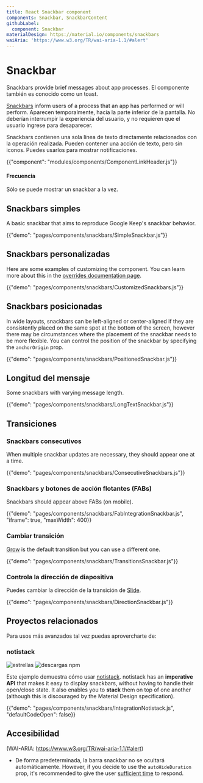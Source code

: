 ```yaml
---
title: React Snackbar component
components: Snackbar, SnackbarContent
githubLabel:
  component: Snackbar
materialDesign: https://material.io/components/snackbars
waiAria: 'https://www.w3.org/TR/wai-aria-1.1/#alert'
---
```


# Snackbar

<p class="description">Snackbars provide brief messages about app processes. El componente también es conocido como un toast.</p>

[Snackbars](https://material.io/design/components/snackbars.html) inform users of a process that an app has performed or will perform. Aparecen temporalmente, hacia la parte inferior de la pantalla. No deberían interrumpir la experiencia del usuario, y no requieren que el usuario ingrese para desaparecer.

Snackbars contienen una sola línea de texto directamente relacionados con la operación realizada. Pueden contener una acción de texto, pero sin iconos. Puedes usarlos para mostrar notificaciones.

{{"component": "modules/components/ComponentLinkHeader.js"}}

#### Frecuencia

Sólo se puede mostrar un snackbar a la vez.

## Snackbars simples

A basic snackbar that aims to reproduce Google Keep's snackbar behavior.

{{"demo": "pages/components/snackbars/SimpleSnackbar.js"}}

## Snackbars personalizadas

Here are some examples of customizing the component. You can learn more about this in the [overrides documentation page](/customization/components/).

{{"demo": "pages/components/snackbars/CustomizedSnackbars.js"}}

## Snackbars posicionadas

In wide layouts, snackbars can be left-aligned or center-aligned if they are consistently placed on the same spot at the bottom of the screen, however there may be circumstances where the placement of the snackbar needs to be more flexible. You can control the position of the snackbar by specifying the `anchorOrigin` prop.

{{"demo": "pages/components/snackbars/PositionedSnackbar.js"}}

## Longitud del mensaje

Some snackbars with varying message length.

{{"demo": "pages/components/snackbars/LongTextSnackbar.js"}}

## Transiciones

### Snackbars consecutivos

When multiple snackbar updates are necessary, they should appear one at a time.

{{"demo": "pages/components/snackbars/ConsecutiveSnackbars.js"}}

### Snackbars y botones de acción flotantes (FABs)

Snackbars should appear above FABs (on mobile).

{{"demo": "pages/components/snackbars/FabIntegrationSnackbar.js", "iframe": true, "maxWidth": 400}}

### Cambiar transición

[Grow](/components/transitions/#grow) is the default transition but you can use a different one.

{{"demo": "pages/components/snackbars/TransitionsSnackbar.js"}}

### Controla la dirección de diapositiva

Puedes cambiar la dirección de la transición de [Slide](/components/transitions/#slide).

{{"demo": "pages/components/snackbars/DirectionSnackbar.js"}}

## Proyectos relacionados

Para usos más avanzados tal vez puedas aprovercharte de:

### notistack

![estrellas](https://img.shields.io/github/stars/iamhosseindhv/notistack.svg?style=social&label=Stars) ![descargas npm](https://img.shields.io/npm/dm/notistack.svg)

Este ejemplo demuestra cómo usar [notistack](https://github.com/iamhosseindhv/notistack). notistack has an **imperative API** that makes it easy to display snackbars, without having to handle their open/close state. It also enables you to **stack** them on top of one another (although this is discouraged by the Material Design specification).

{{"demo": "pages/components/snackbars/IntegrationNotistack.js", "defaultCodeOpen": false}}

## Accesibilidad

(WAI-ARIA: https://www.w3.org/TR/wai-aria-1.1/#alert)

- De forma predeterminada, la barra snackbar no se ocultará automáticamente. However, if you decide to use the `autoHideDuration` prop, it's recommended to give the user [sufficient time](https://www.w3.org/TR/UNDERSTANDING-WCAG20/time-limits.html) to respond.
